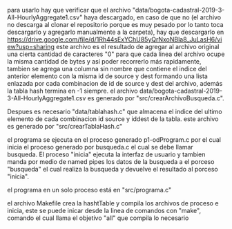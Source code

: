 para usarlo hay que verificar que el archivo "data/bogota-cadastral-2019-3-All-HourlyAggregate1.csv" haya descargado, en caso de que no (el archivo no descarga al clonar el repositorio porque es muy pesado por lo tanto toca descargarlo y agregarlo manualmente a la carpeta), hay que descargarlo en https://drive.google.com/file/d/1Rh44sExYChU85yQrNxoNBla8_JuLasH6/view?usp=sharing este archivo es el resultado de agregar al archivo original una cierta cantidad de caracteres "0" para que cada linea del archivo ocupe la misma cantidad de bytes y así poder recorrerlo más rapidamente, tambien se agrega una columna sin nombre que contiene el indice del anterior elemento con la misma id de source y dest formando una lista enlazada por cada combinacion de id de source y dest del archivo, además la tabla hash termina en -1 siempre. el archivo data/bogota-cadastral-2019-3-All-HourlyAggregate1.csv es generado por "src/crearArchivoBusqueda.c".

Despues es necesario "data/tablahash.c" que almacena el indice del ultimo elemento de cada combinacion id source y iddest de la tabla. este archivo es generado por "src/crearTablaHash.c"

el programa se ejecuta en el proceso generado p1-odProgram.c por el cual inicia el proceso generado por busqueda.c el cual se debe llamar busqueda. El proceso "inicia" ejecuta la interfaz de usuario y tambien manda por medio de named pipes los datos de la busqueda a el porceso "busqueda" el cual realiza la busqueda y devuelve el resultado al porceso "inicia".

el programa en un solo proceso está en "src/programa.c"

el archivo Makefile crea la hashtTable y compila los archivos de proceso e inicia, este se puede inicar desde la linea de comandos con "make", comando el cual llama el objetivo "all" que compila lo necesario
